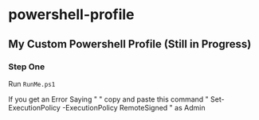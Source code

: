 # powershell-profile
## My Custom Powershell Profile (Still in Progress)

### Step One
Run ``` RunMe.ps1 ``` 

If you get an Error Saying " " copy and paste this command 
" Set-ExecutionPolicy -ExecutionPolicy RemoteSigned " as Admin
